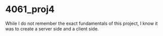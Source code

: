 # 4061_proj4
While I do not remember the exact fundamentals of this project, I know it was to create a server side and a client side. 
